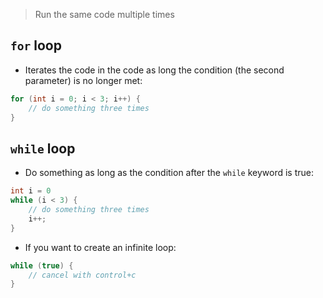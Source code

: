 > Run the same code multiple times

## `for` loop

- Iterates the code in the code as long the condition (the second parameter) is no longer met:
```c
for (int i = 0; i < 3; i++) {
	// do something three times
}
```


## `while` loop

- Do something as long as the condition after the `while` keyword is true:
```c
int i = 0
while (i < 3) {
	// do something three times
	i++;
}
```

- If you want to create an infinite loop:

```c
while (true) {
	// cancel with control+c
}
```
